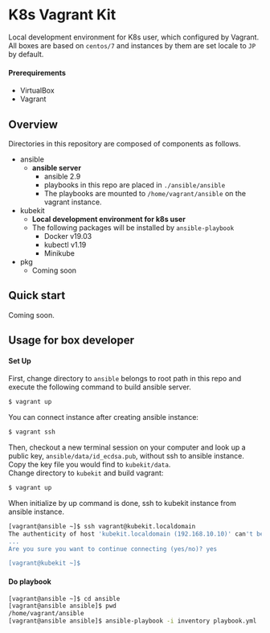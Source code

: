 # K8s Vagrant Kit
Local development environment for K8s user, which configured by Vagrant.
All boxes are based on `centos/7` and instances by them are set locale to `JP` by default.
#### Prerequirements
- VirtualBox
- Vagrant
## Overview
Directories in this repository are composed of components as follows.
- ansible
  - **ansible server**
    - ansible 2.9
    - playbooks in this repo are placed in `./ansible/ansible`
    - The playbooks are mounted to `/home/vagrant/ansible` on the vagrant instance.
- kubekit
  - **Local development environment for k8s user**
  - The following packages will be installed by `ansible-playbook`
    - Docker v19.03
    - kubectl v1.19
    - Minikube
- pkg
  - Coming soon
## Quick start
Coming soon.
## Usage for box developer
#### Set Up
First, change directory to `ansible` belongs to root path in this repo and execute the following command to build ansible server.
```bash
$ vagrant up
```
You can connect instance after creating ansible instance:
```bash
$ vagrant ssh
```
Then, checkout a new terminal session on your computer and look up a public key, `ansible/data/id_ecdsa.pub`, without ssh to ansible instance.<br>
Copy the key file you would find to `kubekit/data`.<br>
Change directory to `kubekit` and build vagrant:
```bash
$ vagrant up
```
When initialize by up command is done, ssh to kubekit instance from ansible instance.
```bash
[vagrant@ansible ~]$ ssh vagrant@kubekit.localdomain
The authenticity of host 'kubekit.localdomain (192.168.10.10)' can't be established.
...
Are you sure you want to continue connecting (yes/no)? yes

[vagrant@kubekit ~]$
```
#### Do playbook
```bash
[vagrant@ansible ~]$ cd ansible
[vagrant@ansible ansible]$ pwd
/home/vagrant/ansible
[vagrant@ansible ansible]$ ansible-playbook -i inventory playbook.yml
```